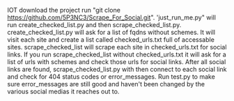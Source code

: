 IOT download the project run "git clone https://github.com/5P3NC3/Scrape_For_Social.git".
'just_run_me.py" will run create_checked_list.py and then scrape_checked_list.py. 
create_checked_list.py will ask for a list of fqdns without schemes. It will visit each site and create a list called checked_urls.txt full of accessable sites.
scrape_checked_list will scrape each site in checked_urls.txt for social links.
If you run scrape_checked_list without checked_urls.txt it will ask for a list of urls with schemes and check those urls for social links.
After all social links are found, scrape_checked_list.py with then connect to each social link and check for 404 status codes or error_messages.
Run test.py to make sure error_messages are still good and haven't been changed by the various social medias it reaches out to. 
